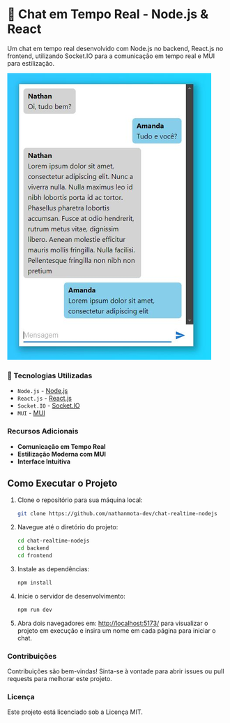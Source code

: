 # 🚀 Chat em Tempo Real - Node.js & React

Um chat em tempo real desenvolvido com Node.js no backend, React.js no frontend, utilizando Socket.IO para a comunicação em tempo real e MUI para estilização.

![Captura do projeto](/backend/assets/Capture.JPG)

### 🔨 Tecnologias Utilizadas

- `Node.js` - [Node.js](https://nodejs.org/)
- `React.js` - [React.js](https://reactjs.org/)
- `Socket.IO` - [Socket.IO](https://socket.io/)
- `MUI` - [MUI](https://mui.com/)

### Recursos Adicionais

- **Comunicação em Tempo Real**
- **Estilização Moderna com MUI**
- **Interface Intuitiva**

## Como Executar o Projeto

1. Clone o repositório para sua máquina local:

   ```bash
   git clone https://github.com/nathanmota-dev/chat-realtime-nodejs
    ```

2. Navegue até o diretório do projeto:
   
   ```bash
   cd chat-realtime-nodejs
   cd backend
   cd frontend
    ```

3. Instale as dependências:

   ```bash
   npm install
   ```

4. Inicie o servidor de desenvolvimento:

    ```bash
   npm run dev
    ```

5. Abra dois navegadores em: [http://localhost:5173/](http://localhost:5173/) para visualizar o projeto em execução e insira um nome em cada página para iniciar o chat.

### Contribuições

Contribuições são bem-vindas! Sinta-se à vontade para abrir issues ou pull requests para melhorar este projeto.

### Licença

Este projeto está licenciado sob a Licença MIT.